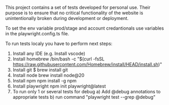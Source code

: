 This project contains a set of tests developed for personal use. Their purpose is to ensure that no critical functionality of the website is unintentionally broken during development or deployment.

To set the env variable prod/stage and account credantionals use variables in the playwright.config.ts file. 

To run tests localy you have to perform next steps: 
1) Install any IDE (e.g. Install vscode)
2) Install homebrew
/bin/bash -c "$(curl -fsSL https://raw.githubusercontent.com/Homebrew/install/HEAD/install.sh)"
3) Install git 
$ brew install git
4) Install node 
brew install node@20
5) Install npm
npm install -g npm
6) Install playwright 
npm init playwright@latest
7) To run only 1 or several tests for debug 
a) Add @debug annotations to appropriate tests 
b) run command "playwright test --grep @debug"
